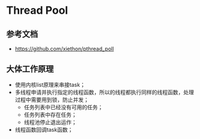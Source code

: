 # Thread Pool

## 参考文档

* https://github.com/xiethon/pthread_poll

## 大体工作原理

* 使用内核list原理来串接task；
* 多线程申请并执行指定的线程函数，所以的线程都执行同样的线程函数，处理过程中需要用到锁，防止并发；
  * 任务列表中已经没有可用的任务；
  * 任务列表中存在任务；
  * 线程池停止退出运作；
* 线程函数回调task函数；